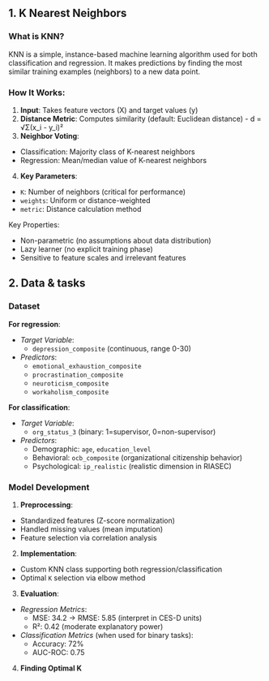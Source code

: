 ## 1. K Nearest Neighbors

### What is KNN?
KNN is a simple, instance-based machine learning algorithm used for both classification and regression. It makes predictions by finding the most similar training examples (neighbors) to a new data point.

### How It Works:
1. **Input**: Takes feature vectors (X) and target values (y)
2. **Distance Metric**: Computes similarity (default: Euclidean distance) - d = √Σ(x_i - y_i)²
3. **Neighbor Voting**:
  - Classification: Majority class of K-nearest neighbors
  - Regression: Mean/median value of K-nearest neighbors
4. **Key Parameters**:
  - `K`: Number of neighbors (critical for performance)
  - `weights`: Uniform or distance-weighted
  - `metric`: Distance calculation method

Key Properties:
- Non-parametric (no assumptions about data distribution)
- Lazy learner (no explicit training phase)
- Sensitive to feature scales and irrelevant features

## 2. Data & tasks

### Dataset
**For regression**:
- *Target Variable*: 
  - `depression_composite` (continuous, range 0-30)
- *Predictors*:
   - `emotional_exhaustion_composite` 
   - `procrastination_composite`
   - `neuroticism_composite`
   - `workaholism_composite`

**For classification**:
- *Target Variable*: 
  - `org_status_3` (binary: 1=supervisor, 0=non-supervisor)
- *Predictors*:
   - Demographic: `age`, `education_level`
   - Behavioral: `ocb_composite` (organizational citizenship behavior)
   - Psychological: `ip_realistic` (realistic dimension in RIASEC)

### Model Development
1. **Preprocessing**:
- Standardized features (Z-score normalization)
- Handled missing values (mean imputation)
- Feature selection via correlation analysis
2. **Implementation**:
- Custom KNN class supporting both regression/classification
- Optimal `K` selection via elbow method
3. **Evaluation**:
- *Regression Metrics*:
  - MSE: 34.2 → RMSE: 5.85 (interpret in CES-D units)
  - R²: 0.42 (moderate explanatory power)
- *Classification Metrics* (when used for binary tasks):
  - Accuracy: 72%
  - AUC-ROC: 0.75
4. **Finding Optimal K**
